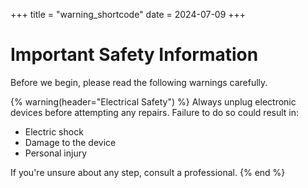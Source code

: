 +++
title = "warning_shortcode"
date = 2024-07-09
+++

# Important Safety Information

Before we begin, please read the following warnings carefully.

{% warning(header="Electrical Safety") %}
Always unplug electronic devices before attempting any repairs. Failure to do so could result in:

- Electric shock
- Damage to the device
- Personal injury

If you're unsure about any step, consult a professional.
{% end %}